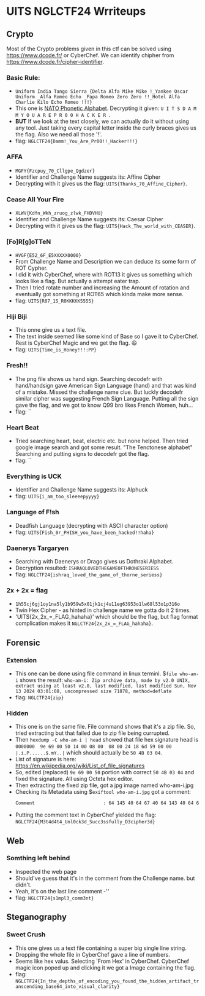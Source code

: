 # UITS NGLCTF24 Wrriteups
## Crypto
Most of the Crypto problems given in this ctf can be solved using https://www.dcode.fr/ or CyberChef. We can identify chipher from https://www.dcode.fr/cipher-identifier.

### Basic Rule:
- `Uniform India Tango Sierra {Delta Alfa Mike Mike !_Yankee Oscar Uniform _Alfa Romeo Echo _Papa Romeo Zero Zero !!_Hotel Alfa Charlie Kilo Echo Romeo !!!}`
- This one is [NATO Phonetic Alphabet](https://www.dcode.fr/nato-phonetic-alphabet). 
    Decrypting it given: `U I T S D A M M Y O U A R E P R 0 0 H A C K E R `.
- **BUT** If we look at the text closely, we can actually do it without using any tool. Just taking every capital letter inside the curly braces gives us the flag. Also we need all those '!'. 
- flag: `NGLCTF24{Damm!_You_Are_Pr00!!_Hacker!!!}`

### AFFA 
- `MGFY{Fzcpuy_70_Cllgpe_Qgdzer}`
- Identifier and Challenge Name suggests its: Affine Cipher
- Decrypting with it gives us the flag: `UITS{Thanks_70_Affine_Cipher}`.
    
### Cease All Your Fire 
- `XLWV{Kdfn_Wkh_zruog_zlwk_FHDVHU}`
- Identifier and Challenge Name suggests its: Caesar Cipher
- Decrypting with it gives us the flag: `UITS{Hack_The_world_with_CEASER}`.

### [Fo]R[g]oTTeN 
- `HVGF{E52_6F_E5XXXXX0000}`
- From Challenge Name and Description we can deduce its some form of ROT Cypher.
- I did it with CyberChef, where with ROT13 it gives us something which looks like a flag. But actually a attempt eater trap.
- Then I tried rotate number and increasing the Amount of rotation and eventually got something at ROT65 which kinda make more sense. 
- flag: `UITS{R07_1S_R0KKKKK5555}`

### Hiji Biji 
- This onne give us a text file.
- The text inside seemed like some kind of Base so I gave it to CyberChef. Rest is CyberChef Magic and we get the flag. 😆 
- flag: `UITS{Time_is_Honey!!!:PP}`

### Fresh!! 
- The png file shows us hand sign. Searching decodefr with hand/handsign gave American Sign Language (hand) and that was kind of a mistake. Missed the challenge name clue. But luckly decodefr similar cipher was suggesting French Sign Language. Putting all the sign gave the flag, and we got to know Q99 bro likes French Women, huh...
- flag: ``
    
### Heart Beat 
- Tried searching heart, beat, electric etc. but none helped. Then tried google image search and got some result. "The Tenctonese alphabet" Searching and putting signs to decodefr got the flag.
- flag: ``
    
### Everything is UCK 
- Identifier and Challenge Name suggests its: Alphuck
- flag: `UITS{i_am_too_sleeeepyyyy}`

### Language of F!sh 
- Deadfish Language  (decrypting with ASCII character option)
- flag: `UITS{Fish_0r_PHISH_you_have_been_hacked!!haha}`
    
### Daenerys Targaryen 
- Searching with  Daenerys or Drago gives us Dothraki Alphabet.
- Decryption resulted: `ISHRAQLOVEDTHEGAMEOFTHRONESERIESS`
- flag: `NGLCTF24{ishraq_loved_the_game_of_thorne_seriess}`
    
###  2x + 2x = flag
- `1h55cj6gj1oy1na5ly1b959w5x01jk1cj4u11eg63953o1lw68l53o1p316o`
- Twin Hex Cipher - as hinted in challenge name we gotta do it 2 times.
- 'UITS{2x_2x_=_FLAG_hahaha}' which should be the flag, but flag format complication makes it `NGLCTF24{2x_2x_=_FLAG_hahaha}`.


## Forensic

### Extension 
- This one can be done using file command in linux terminl. $`file who-am-i` shows the result: `who-am-i: Zip archive data, made by v2.0 UNIX, extract using at least v2.0, last modified, last modified Sun, Nov 13 2024 03:01:08, uncompressed size 71878, method=deflate`
- flag: `NGLCTF24{zip}`

### Hidden 
- This one is on the same file. File command shows that it's a zip file. So, tried extracting but that failed due to zip file being currupted. 
- Then `hexdump -C who-am-i | head` showed that file hex signature head is `0000000  9e 69 00 50 14 00 08 00  08 00 24 18 6d 59 00 00  |.i.P......$.mY..|` which should actually be `50 4B 03 04`. 
- List of signature is here: https://en.wikipedia.org/wiki/List_of_file_signatures
- So, edited (replaced) `9e 69 00 50` portion with correct `50 4B 03 04`  and fixed the signature. All using Octeta hex editor.
- Then extracting the fixed zip file, got a jpg image named who-am-i.jpg
- Checking its Metadata using $`exiftool who-am-i.jpg` got a comment:
    ```bash
    Comment                         : 64 145 40 64 67 40 64 143 40 64 63 40 65 64 40 64 66 40 63 62 40 63 64 40 67 142 40 64 144 40 63 63 40 67 64 40 63 64 40 66 64 40 63 64 40 67 64 40 63 64 40 65 146 40 65 65 40 66 145 40 66 143 40 63 60 40 66 63 40 66 142 40 63 63 40 66 64 40 65 146 40 65 63 40 67 65 40 66 63 40 66 63 40 63 63 40 67 63 40 67 63 40 66 66 40 67 65 40 66 143 40 66 143 40 67 71 40 65 146 40 64 64 40 63 63 40 66 63 40 66 71 40 67 60 40 66 70 40 66 65 40 67 62 40 63 63 40 66 64 40 67 144

    ```
- Putting the comment text in CyberChef yielded the flag: `NGLCTF24{M3t4d4t4_Unl0ck3d_Succ3ssfully_D3cipher3d}`

## Web

### Somthing left behind
- Inspected the web page
- Should've guess that it's in the comment from the Challenge name. but didn't.
- Yeah, it's on the last line comment -'<!-- hiding my secrets: EKO{s1mpl3_comm3nt} -->'
- flag: `NGLCTF24{s1mpl3_comm3nt}`

## Steganography

### Sweet Crush 
- This one gives us a text file containing a super big single line string.
- Dropping the whole file in CyberChef gave a line of numbers.
- Seems like hex valus. Selecting 'From Hex' in CyberChef. CyberChef magic icon poped up and clicking it we got a Image containing the flag.
- flag: `NGLCTF24{In_the_depths_of_encoding_you_found_the_hidden_artifact_transcending_base64_into_visual_clarity}`
    
